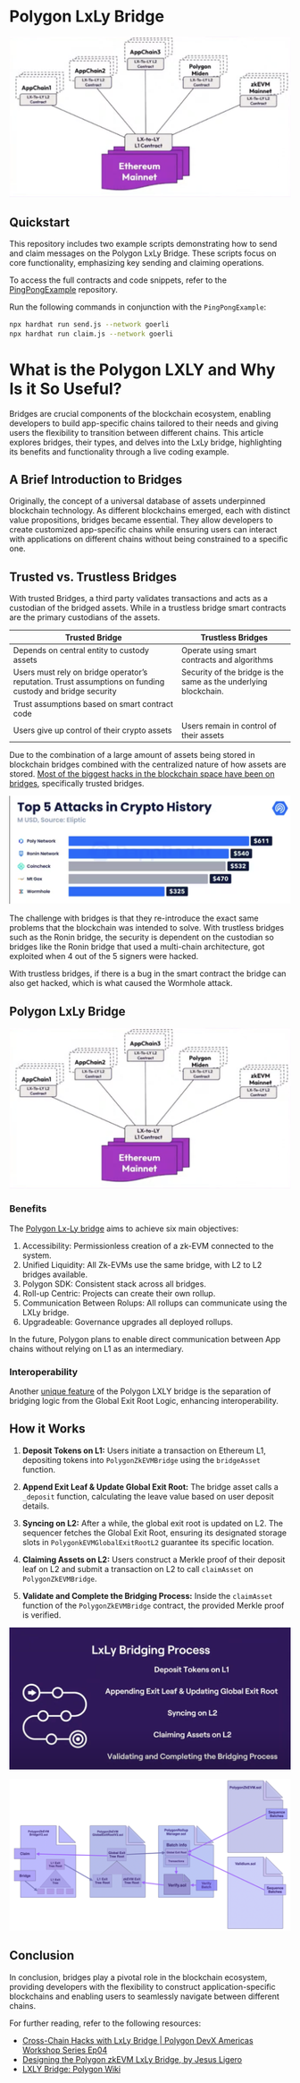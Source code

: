 # Polygon LxLy Bridge

![Polygon LxLy](images/Screen_Shot_2023-11-15_at_10.03.51_AM.png)

## Quickstart

This repository includes two example scripts demonstrating how to send and claim messages on the Polygon LxLy Bridge. These scripts focus on core functionality, emphasizing key sending and claiming operations.

To access the full contracts and code snippets, refer to the [PingPongExample](https://github.com/0xPolygonHermez/code-examples/tree/main/pingPongExample) repository.

Run the following commands in conjunction with the `PingPongExample`:

```bash
npx hardhat run send.js --network goerli
npx hardhat run claim.js --network goerli
```

# What is the Polygon LXLY and Why Is it So Useful?

Bridges are crucial components of the blockchain ecosystem, enabling developers to build app-specific chains tailored to their needs and giving users the flexibility to transition between different chains. This article explores bridges, their types, and delves into the LxLy bridge, highlighting its benefits and functionality through a live coding example.

## A Brief Introduction to Bridges

Originally, the concept of a universal database of assets underpinned blockchain technology. As different blockchains emerged, each with distinct value propositions, bridges became essential. They allow developers to create customized app-specific chains while ensuring users can interact with applications on different chains without being constrained to a specific one.

## Trusted vs. Trustless Bridges

With trusted Bridges, a third party validates transactions and acts as a custodian of the bridged assets. While in a trustless bridge smart contracts are the primary custodians of the assets.

| Trusted Bridge | Trustless Bridges |
| --- | --- |
| Depends on central entity to custody assets | Operate using smart contracts and algorithms |
| Users must rely on bridge operator’s reputation. Trust assumptions on funding custody and bridge security | Security of the bridge is the same as the underlying blockchain.
Trust assumptions based on smart contract code |
| Users give up control of their crypto assets | Users remain in control of their assets |

Due to the combination of a large amount of assets being stored in blockchain bridges combined with the centralized nature of how assets are stored. [Most of the biggest hacks in the blockchain space have been on bridges](https://thedefiant.io/hackers-target-blockchain-bridges), specifically trusted bridges.

![Screen Shot 2023-11-15 at 9.55.03 AM.png](images/Screen_Shot_2023-11-15_at_9.55.03_AM.png)

The challenge with bridges is that they re-introduce the exact same problems that the blockchain was intended to solve. With trustless bridges such as the Ronin bridge, the security is dependent on the custodian so bridges like the Ronin bridge that used a multi-chain architecture, got exploited when 4 out of the 5 signers were hacked. 

With trustless bridges, if there is a bug in the smart contract the bridge can also get hacked, which is what caused the Wormhole attack.

## Polygon LxLy Bridge

![Polygon LxLy Bridge](images/Screen_Shot_2023-11-15_at_10.03.51_AM.png)

### Benefits

The [Polygon Lx-Ly bridge](https://youtu.be/BOk2y_AtaYw?si=9VFMMwdamjMkwgjj&t=133) aims to achieve six main objectives:

1. Accessibility: Permissionless creation of a zk-EVM connected to the system.
2. Unified Liquidity: All Zk-EVMs use the same bridge, with L2 to L2 bridges available.
3. Polygon SDK: Consistent stack across all bridges.
4. Roll-up Centric: Projects can create their own rollup.
5. Communication Between Rolups: All rollups can communicate using the LXLy bridge.
6. Upgradeable: Governance upgrades all deployed rollups.

In the future, Polygon plans to enable direct communication between App chains without relying on L1 as an intermediary.

### Interoperability

Another [unique feature](https://wiki.polygon.technology/docs/zkevm/protocol/lxly-bridge/#what-remains-unchanged) of the Polygon LXLY bridge is the separation of bridging logic from the Global Exit Root Logic, enhancing interoperability.

## How it Works

1. **Deposit Tokens on L1:**
   Users initiate a transaction on Ethereum L1, depositing tokens into `PolygonZkEVMBridge` using the `bridgeAsset` function.

2. **Append Exit Leaf & Update Global Exit Root:**
   The bridge asset calls a `_deposit` function, calculating the leave value based on user deposit details.

3. **Syncing on L2:**
   After a while, the global exit root is updated on L2. The sequencer fetches the Global Exit Root, ensuring its designated storage slots in `PolygonkEVMGlobalExitRootL2` guarantee its specific location.

4. **Claiming Assets on L2:**
   Users construct a Merkle proof of their deposit leaf on L2 and submit a transaction on L2 to call `claimAsset` on `PolygonZkEVMBridge`.

5. **Validate and Complete the Bridging Process:**
   Inside the `claimAsset` function of the `PolygonZkEVMBridge` contract, the provided Merkle proof is verified.

![How it Works](images/Screen_Shot_2023-11-15_at_10.10.59_AM.png)

![New Bridge Design](images/lxly-2-new-bridge-design-1a77563150b6f141f737df81bea55162.png)

## Conclusion

In conclusion, bridges play a pivotal role in the blockchain ecosystem, providing developers with the flexibility to construct application-specific blockchains and enabling users to seamlessly navigate between different chains.

For further reading, refer to the following resources:

- [Cross-Chain Hacks with LxLy Bridge | Polygon DevX Americas Workshop Series Ep04](https://www.youtube.com/watch?v=MKvGl28pknE)
- [Designing the Polygon zkEVM LxLy Bridge, by Jesus Ligero](https://www.youtube.com/watch?v=BOk2y_AtaYw)
- [LXLY Bridge: Polygon Wiki](https://wiki.polygon.technology/docs/zkevm/protocol/lxly-bridge)